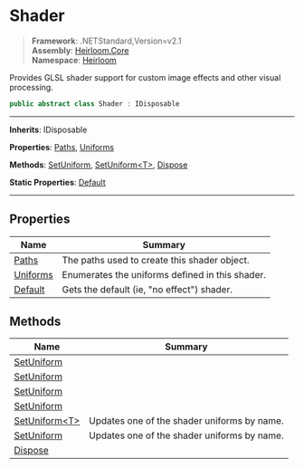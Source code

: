 # Shader

> **Framework**: .NETStandard,Version=v2.1  
> **Assembly**: [Heirloom.Core][0]  
> **Namespace**: [Heirloom][0]  

Provides GLSL shader support for custom image effects and other visual processing.

```cs
public abstract class Shader : IDisposable
```

--------------------------------------------------------------------------------

**Inherits**: IDisposable

**Properties**: [Paths][1], [Uniforms][2]

**Methods**: [SetUniform][3], [SetUniform\<T>][4], [Dispose][5]

**Static Properties**: [Default][6]

--------------------------------------------------------------------------------

## Properties

| Name          | Summary                                         |
|---------------|-------------------------------------------------|
| [Paths][1]    | The paths used to create this shader object.    |
| [Uniforms][2] | Enumerates the uniforms defined in this shader. |
| [Default][6]  | Gets the default (ie, "no effect") shader.      |

## Methods

| Name                | Summary                                     |
|---------------------|---------------------------------------------|
| [SetUniform][3]     |                                             |
| [SetUniform][3]     |                                             |
| [SetUniform][3]     |                                             |
| [SetUniform][3]     |                                             |
| [SetUniform\<T>][4] | Updates one of the shader uniforms by name. |
| [SetUniform][3]     | Updates one of the shader uniforms by name. |
| [Dispose][5]        |                                             |

[0]: ../Heirloom.Core.md
[1]: Heirloom.Shader.Paths.md
[2]: Heirloom.Shader.Uniforms.md
[3]: Heirloom.Shader.SetUniform.md
[4]: Heirloom.Shader.SetUniform[T].md
[5]: Heirloom.Shader.Dispose.md
[6]: Heirloom.Shader.Default.md

